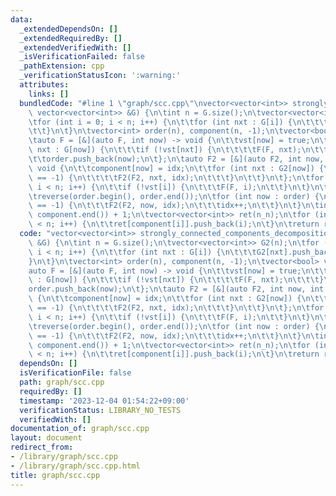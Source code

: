 ```yaml
---
data:
  _extendedDependsOn: []
  _extendedRequiredBy: []
  _extendedVerifiedWith: []
  _isVerificationFailed: false
  _pathExtension: cpp
  _verificationStatusIcon: ':warning:'
  attributes:
    links: []
  bundledCode: "#line 1 \"graph/scc.cpp\"\nvector<vector<int>> strongly_connected_components_decomposition(const\
    \ vector<vector<int>> &G) {\n\tint n = G.size();\n\tvector<vector<int>> G2(n);\n\
    \tfor (int i = 0; i < n; i++) {\n\t\tfor (int nxt : G[i]) {\n\t\t\tG2[nxt].push_back(i);\n\
    \t\t}\n\t}\n\tvector<int> order(n), component(n, -1);\n\tvector<bool> vst(n);\n\
    \tauto F = [&](auto F, int now) -> void {\n\t\tvst[now] = true;\n\t\tfor (int\
    \ nxt : G[now]) {\n\t\t\tif (!vst[nxt]) {\n\t\t\t\tF(F, nxt);\n\t\t\t}\n\t\t}\n\
    \t\torder.push_back(now);\n\t};\n\tauto F2 = [&](auto F2, int now, int idx) ->\
    \ void {\n\t\tcomponent[now] = idx;\n\t\tfor (int nxt : G2[now]) {\n\t\t\tif (component[nxt]\
    \ == -1) {\n\t\t\t\tF2(F2, nxt, idx);\n\t\t\t}\n\t\t}\n\t};\n\tfor (int i = 0;\
    \ i < n; i++) {\n\t\tif (!vst[i]) {\n\t\t\tF(F, i);\n\t\t}\n\t}\n\tint idx = 0;\n\
    \treverse(order.begin(), order.end());\n\tfor (int now : order) {\n\t\tif (component[now]\
    \ == -1) {\n\t\t\tF2(F2, now, idx);\n\t\t\tidx++;\n\t\t}\n\t}\n\tint n_n = *max_element(component.begin(),\
    \ component.end()) + 1;\n\tvector<vector<int>> ret(n_n);\n\tfor (int i = 0; i\
    \ < n; i++) {\n\t\tret[component[i]].push_back(i);\n\t}\n\treturn ret;\n}\n"
  code: "vector<vector<int>> strongly_connected_components_decomposition(const vector<vector<int>>\
    \ &G) {\n\tint n = G.size();\n\tvector<vector<int>> G2(n);\n\tfor (int i = 0;\
    \ i < n; i++) {\n\t\tfor (int nxt : G[i]) {\n\t\t\tG2[nxt].push_back(i);\n\t\t\
    }\n\t}\n\tvector<int> order(n), component(n, -1);\n\tvector<bool> vst(n);\n\t\
    auto F = [&](auto F, int now) -> void {\n\t\tvst[now] = true;\n\t\tfor (int nxt\
    \ : G[now]) {\n\t\t\tif (!vst[nxt]) {\n\t\t\t\tF(F, nxt);\n\t\t\t}\n\t\t}\n\t\t\
    order.push_back(now);\n\t};\n\tauto F2 = [&](auto F2, int now, int idx) -> void\
    \ {\n\t\tcomponent[now] = idx;\n\t\tfor (int nxt : G2[now]) {\n\t\t\tif (component[nxt]\
    \ == -1) {\n\t\t\t\tF2(F2, nxt, idx);\n\t\t\t}\n\t\t}\n\t};\n\tfor (int i = 0;\
    \ i < n; i++) {\n\t\tif (!vst[i]) {\n\t\t\tF(F, i);\n\t\t}\n\t}\n\tint idx = 0;\n\
    \treverse(order.begin(), order.end());\n\tfor (int now : order) {\n\t\tif (component[now]\
    \ == -1) {\n\t\t\tF2(F2, now, idx);\n\t\t\tidx++;\n\t\t}\n\t}\n\tint n_n = *max_element(component.begin(),\
    \ component.end()) + 1;\n\tvector<vector<int>> ret(n_n);\n\tfor (int i = 0; i\
    \ < n; i++) {\n\t\tret[component[i]].push_back(i);\n\t}\n\treturn ret;\n}"
  dependsOn: []
  isVerificationFile: false
  path: graph/scc.cpp
  requiredBy: []
  timestamp: '2023-12-04 01:54:22+09:00'
  verificationStatus: LIBRARY_NO_TESTS
  verifiedWith: []
documentation_of: graph/scc.cpp
layout: document
redirect_from:
- /library/graph/scc.cpp
- /library/graph/scc.cpp.html
title: graph/scc.cpp
---
```

